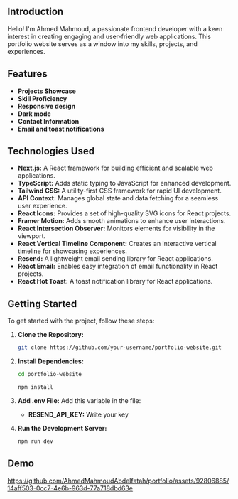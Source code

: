 ## Introduction

Hello! I'm Ahmed Mahmoud, a passionate frontend developer with a keen interest in creating engaging and user-friendly web applications. This portfolio website serves as a window into my skills, projects, and experiences.

## Features

- **Projects Showcase**
- **Skill Proficiency**
- **Responsive design** 
- **Dark mode**
- **Contact Information**
- **Email and toast notifications**

## Technologies Used

- **Next.js:** A React framework for building efficient and scalable web applications.
- **TypeScript:** Adds static typing to JavaScript for enhanced development.
- **Tailwind CSS:** A utility-first CSS framework for rapid UI development.
- **API Context:** Manages global state and data fetching for a seamless user experience.
- **React Icons:** Provides a set of high-quality SVG icons for React projects.
- **Framer Motion:** Adds smooth animations to enhance user interactions.
- **React Intersection Observer:** Monitors elements for visibility in the viewport.
- **React Vertical Timeline Component:** Creates an interactive vertical timeline for showcasing experiences.
- **Resend:** A lightweight email sending library for React applications.
- **React Email:** Enables easy integration of email functionality in React projects.
- **React Hot Toast:** A toast notification library for React applications.

## Getting Started

To get started with the project, follow these steps:

1. **Clone the Repository:**
   ```bash
   git clone https://github.com/your-username/portfolio-website.git
   ```
2. **Install Dependencies:**
   ```bash
   cd portfolio-website
   
   npm install
   ```
3. **Add .env File:**
   Add this variable in the file:
   
   - **RESEND_API_KEY:**  Write your key
   
4. **Run the Development Server:**
   ```bash
   npm run dev
   ```


## Demo


https://github.com/AhmedMahmoudAbdelfatah/portfolio/assets/92806885/14aff503-0cc7-4e6b-963d-77a718dbd63e

